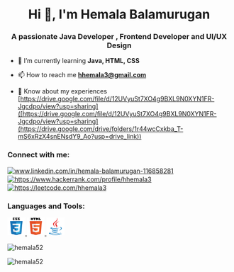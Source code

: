 <h1 align="center">Hi 👋, I'm Hemala Balamurugan</h1>
<h3 align="center">A passionate Java Developer , Frontend Developer and UI/UX Design</h3>

- 🌱 I’m currently learning **Java, HTML, CSS**

- 📫 How to reach me **hhemala3@gmail.com**

- 📄 Know about my experiences [https://drive.google.com/file/d/12UVyuSt7XO4g9BXL9N0XYN1FR-Jgcdpo/view?usp=sharing]([https://drive.google.com/file/d/12UVyuSt7XO4g9BXL9N0XYN1FR-Jgcdpo/view?usp=sharing](https://drive.google.com/drive/folders/1r44wcCxkba_T-mS6xRzX4snENsdY9_Ao?usp=drive_link))

<h3 align="left">Connect with me:</h3>
<p align="left">
<a href="https://linkedin.com/in/www.linkedin.com/in/hemala-balamurugan-116858281" target="blank"><img align="center" src="https://raw.githubusercontent.com/rahuldkjain/github-profile-readme-generator/master/src/images/icons/Social/linked-in-alt.svg" alt="www.linkedin.com/in/hemala-balamurugan-116858281" height="30" width="40" /></a>
<a href="https://www.hackerrank.com/https://www.hackerrank.com/profile/hhemala3" target="blank"><img align="center" src="https://raw.githubusercontent.com/rahuldkjain/github-profile-readme-generator/master/src/images/icons/Social/hackerrank.svg" alt="https://www.hackerrank.com/profile/hhemala3" height="30" width="40" /></a>
<a href="https://www.leetcode.com/https://leetcode.com/hhemala3" target="blank"><img align="center" src="https://raw.githubusercontent.com/rahuldkjain/github-profile-readme-generator/master/src/images/icons/Social/leet-code.svg" alt="https://leetcode.com/hhemala3" height="30" width="40" /></a>
</p>

<h3 align="left">Languages and Tools:</h3>
<p align="left"> <a href="https://www.w3schools.com/css/" target="_blank" rel="noreferrer"> <img src="https://raw.githubusercontent.com/devicons/devicon/master/icons/css3/css3-original-wordmark.svg" alt="css3" width="40" height="40"/> </a> <a href="https://www.w3.org/html/" target="_blank" rel="noreferrer"> <img src="https://raw.githubusercontent.com/devicons/devicon/master/icons/html5/html5-original-wordmark.svg" alt="html5" width="40" height="40"/> </a> <a href="https://www.java.com" target="_blank" rel="noreferrer"> <img src="https://raw.githubusercontent.com/devicons/devicon/master/icons/java/java-original.svg" alt="java" width="40" height="40"/> </a> </p>

<p><img align="center" src="https://github-readme-stats.vercel.app/api/top-langs?username=hemala52&show_icons=true&locale=en&layout=compact" alt="hemala52" /></p>

<p><img align="center" src="https://github-readme-streak-stats.herokuapp.com/?user=hemala52&" alt="hemala52" /></p>

